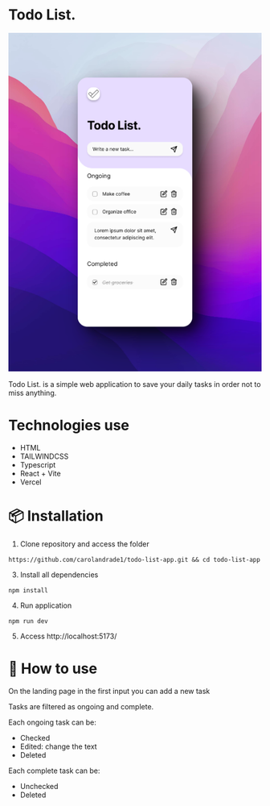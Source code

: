 # Todo List.

![Mockup](./public/mockup.png)

Todo List. is a simple web application to save your daily tasks in order not to miss anything.

# Technologies use

- HTML
- TAILWINDCSS
- Typescript
- React + Vite
- Vercel

# 📦 Installation

1. Clone repository and access the folder

```
https://github.com/carolandrade1/todo-list-app.git && cd todo-list-app
```

3. Install all dependencies

```
npm install
```

4. Run application

```
npm run dev
```

5. Access http://localhost:5173/

# 🚀 How to use

On the landing page in the first input you can add a new task

Tasks are filtered as ongoing and complete.

Each ongoing task can be:

- Checked
- Edited: change the text
- Deleted

Each complete task can be:

- Unchecked
- Deleted

